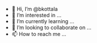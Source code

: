 - 👋 Hi, I’m @bkottala
- 👀 I’m interested in ...
- 🌱 I’m currently learning ...
- 💞️ I’m looking to collaborate on ...
- 📫 How to reach me ...

<!---
bkottala/bkottala is a ✨ special ✨ repository because its `README.md` (this file) appears on your GitHub profile.
You can click the Preview link to take a look at your changes.
--->
